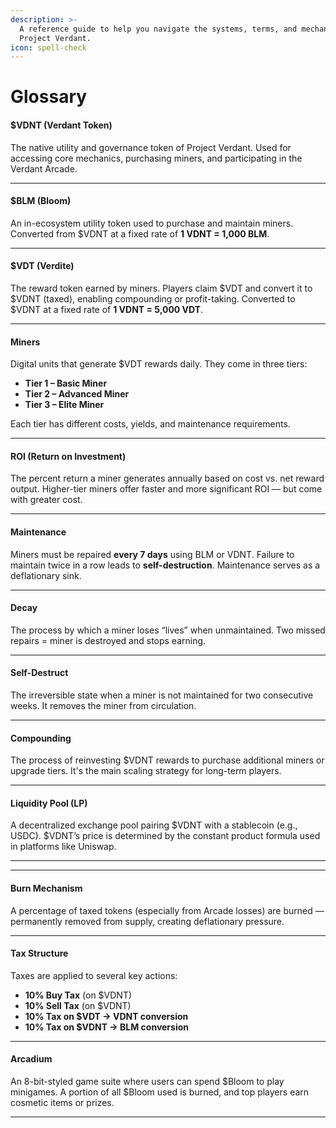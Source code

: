 ```yaml
---
description: >-
  A reference guide to help you navigate the systems, terms, and mechanics of
  Project Verdant.
icon: spell-check
---
```


# Glossary

#### **$VDNT** (Verdant Token)

The native utility and governance token of Project Verdant. Used for accessing core mechanics, purchasing miners, and participating in the Verdant Arcade.

***

#### **$BLM** (Bloom)

An in-ecosystem utility token used to purchase and maintain miners. Converted from $VDNT at a fixed rate of **1 VDNT = 1,000 BLM**.

***

#### **$VDT** (Verdite)

The reward token earned by miners. Players claim $VDT and convert it to $VDNT (taxed), enabling compounding or profit-taking. Converted to $VDNT at a fixed rate of **1 VDNT = 5,000 VDT**.

***

#### **Miners**

Digital units that generate $VDT rewards daily. They come in three tiers:

* **Tier 1 – Basic Miner**
* **Tier 2 – Advanced Miner**
* **Tier 3 – Elite Miner**

Each tier has different costs, yields, and maintenance requirements.

***

#### **ROI** (Return on Investment)

The percent return a miner generates annually based on cost vs. net reward output. Higher-tier miners offer faster and more significant ROI — but come with greater cost.

***

#### **Maintenance**

Miners must be repaired **every 7 days** using BLM or VDNT. Failure to maintain twice in a row leads to **self-destruction**. Maintenance serves as a deflationary sink.

***

#### **Decay**

The process by which a miner loses “lives” when unmaintained. Two missed repairs = miner is destroyed and stops earning.

***

#### **Self-Destruct**

The irreversible state when a miner is not maintained for two consecutive weeks. It removes the miner from circulation.

***

#### **Compounding**

The process of reinvesting $VDNT rewards to purchase additional miners or upgrade tiers. It's the main scaling strategy for long-term players.

***

#### **Liquidity Pool (LP)**

A decentralized exchange pool pairing $VDNT with a stablecoin (e.g., USDC). $VDNT’s price is determined by the constant product formula used in platforms like Uniswap.

***

***

#### **Burn Mechanism**

A percentage of taxed tokens (especially from Arcade losses) are burned — permanently removed from supply, creating deflationary pressure.

***

#### **Tax Structure**

Taxes are applied to several key actions:

* **10% Buy Tax** (on $VDNT)
* **10% Sell Tax** (on $VDNT)
* **10% Tax on $VDT → VDNT conversion**
* **10% Tax on $VDNT → BLM conversion**

***

#### **Arcadium**

An 8-bit-styled game suite where users can spend $Bloom to play minigames. A portion of all $Bloom used is burned, and top players earn cosmetic items or prizes.

***
